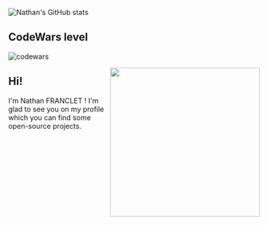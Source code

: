 ![Nathan's GitHub stats](https://github-readme-stats.vercel.app/api?username=NathanFranclet&show_icons=true&theme=midnight-red)
## CodeWars level
![codewars](https://www.codewars.com/users/NathanFranclet/badges/large)

<img align='right' src="https://tryhackme-badges.s3.amazonaws.com/NathanFR.png" width="300">

## Hi!
I'm Nathan FRANCLET ! I'm glad to see you on my profile which you can find some open-source projects.

 <script src="https://tryhackme.com/badge/582062"></script>
